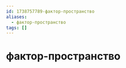 ```yaml
---
id: 1738757789-фактор-пространство
aliases:
  - фактор-пространство
tags: []
---
```


# фактор-пространство

